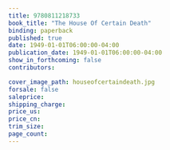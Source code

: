 ```yaml
---
title: 9780811218733
book_title: "The House Of Certain Death"
binding: paperback
published: true
date: 1949-01-01T06:00:00-04:00
publication_date: 1949-01-01T06:00:00-04:00
show_in_forthcoming: false
contributors:

cover_image_path: houseofcertaindeath.jpg
forsale: false
saleprice:
shipping_charge:
price_us:
price_cn:
trim_size:
page_count:
---
```


